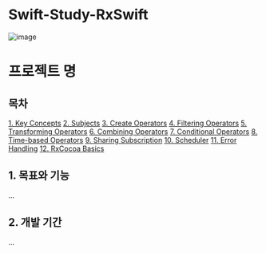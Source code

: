 Swift-Study-RxSwift
====================

![image](https://github.com/user-attachments/assets/a0d1d300-55cf-4250-b885-d4ab52322a0a)


# 프로젝트 명

## 목차
[1. Key Concepts](#1-Key-Concepts)
[2. Subjects](#2-개발-기간)
[3. Create Operators](#3-팀원-소개)
[4. Filtering Operators](#4-팀원-소개)
[5. Transforming Operators](#5-팀원-소개)
[6. Combining Operators](#6-팀원-소개)
[7. Conditional Operators](#7-팀원-소개)
[8. Time-based Operators](#8-팀원-소개)
[9. Sharing Subscription](#9-팀원-소개)
[10. Scheduler](#10-팀원-소개)
[11. Error Handling](#11-팀원-소개)
[12. RxCocoa Basics](#12-팀원-소개)

## 1. 목표와 기능
...
## 2. 개발 기간
...
